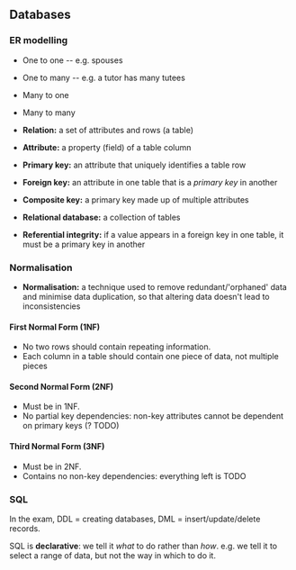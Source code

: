 Databases
---------

### ER modelling

  * One to one -- e.g. spouses
  * One to many -- e.g. a tutor has many tutees
  * Many to one
  * Many to many

  * **Relation:** a set of attributes and rows (a table)
  * **Attribute:** a property (field) of a table column
  * **Primary key:** an attribute that uniquely identifies a table row
  * **Foreign key:** an attribute in one table that is a *primary key* in
    another
  * **Composite key:** a primary key made up of multiple attributes
  * **Relational database:** a collection of tables

  * **Referential integrity:** if a value appears in a foreign key in one table,
    it must be a primary key in another


### Normalisation

  * **Normalisation:** a technique used to remove redundant/'orphaned' data and
    minimise data duplication, so that altering data doesn't lead to
    inconsistencies


#### First Normal Form (1NF)

  * No two rows should contain repeating information.
  * Each column in a table should contain one piece of data, not multiple pieces


#### Second Normal Form (2NF)

  * Must be in 1NF.
  * No partial key dependencies: non-key attributes cannot be dependent on
    primary keys (? TODO)


#### Third Normal Form (3NF)

  * Must be in 2NF.
  * Contains no non-key dependencies: everything left is TODO


### SQL

In the exam, DDL = creating databases, DML = insert/update/delete records.

SQL is **declarative**: we tell it *what* to do rather than *how*. e.g. we tell
it to select a range of data, but not the way in which to do it.
